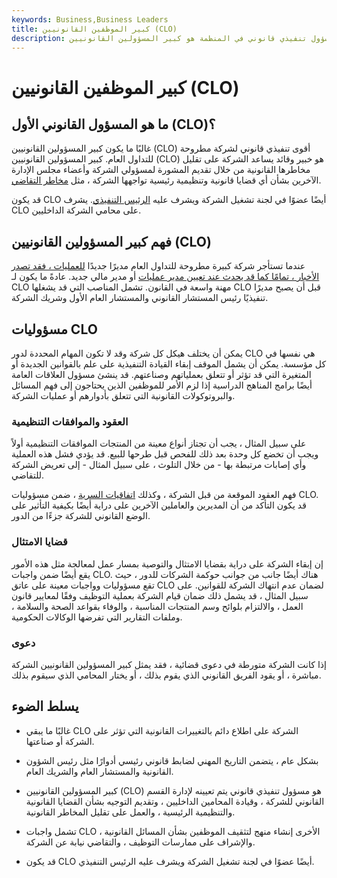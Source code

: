 ```yaml
---
keywords: Business,Business Leaders
title: كبير الموظفين القانونيين (CLO)
description: أقوى مسؤول تنفيذي قانوني في المنظمة هو كبير المسؤولين القانونيين.
---
```


# كبير الموظفين القانونيين (CLO)
## ما هو المسؤول القانوني الأول (CLO)؟

غالبًا ما يكون كبير المسؤولين القانونيين (CLO) أقوى تنفيذي قانوني لشركة مطروحة للتداول العام. كبير المسؤولين القانونيين (CLO) هو خبير وقائد يساعد الشركة على تقليل مخاطرها القانونية من خلال تقديم المشورة لمسؤولي الشركة وأعضاء مجلس الإدارة الآخرين بشأن أي قضايا قانونية وتنظيمية رئيسية تواجهها الشركة ، مثل [مخاطر التقاضي](/litigation-risk).

قد يكون CLO أيضًا عضوًا في لجنة تشغيل الشركة ويشرف عليه [الرئيس التنفيذي](/ceo). يشرف CLO على محامي الشركة الداخليين.

## فهم كبير المسؤولين القانونيين (CLO)

عندما تستأجر شركة كبيرة مطروحة للتداول العام مديرًا جديدًا [للعمليات ، فقد تصدر الأخبار ، تمامًا كما قد يحدث عند تعيين مدير عمليات](/coo) أو مدير مالي جديد. عادةً ما يكون لـ CLO مهنة واسعة في القانون. تشمل المناصب التي قد يشغلها CLO قبل أن يصبح مديرًا تنفيذيًا رئيس المستشار القانوني والمستشار العام الأول وشريك الشركة.

## مسؤوليات CLO

يمكن أن يختلف هيكل كل شركة وقد لا تكون المهام المحددة لدور CLO هي نفسها في كل مؤسسة. يمكن أن يشمل الموقف إبقاء القيادة التنفيذية على علم بالقوانين الجديدة أو المتغيرة التي قد تؤثر أو تتعلق بعملياتهم وصناعتهم. قد ينشئ مسؤول العلاقات العامة أيضًا برامج المناهج الدراسية إذا لزم الأمر للموظفين الذين يحتاجون إلى فهم المسائل والبروتوكولات القانونية التي تتعلق بأدوارهم أو عمليات الشركة.

### العقود والموافقات التنظيمية

على سبيل المثال ، يجب أن تجتاز أنواع معينة من المنتجات الموافقات التنظيمية أولاً ويجب أن تخضع كل وحدة بعد ذلك للفحص قبل طرحها للبيع. قد يؤدي فشل هذه العملية وأي إصابات مرتبطة بها - من خلال التلوث ، على سبيل المثال - إلى تعريض الشركة للتقاضي.

فهم العقود الموقعة من قبل الشركة ، وكذلك [اتفاقيات السرية](/confidentiality_agreement) ، ضمن مسؤوليات CLO. قد يكون التأكد من أن المديرين والعاملين الآخرين على دراية أيضًا بكيفية التأثير على الوضع القانوني للشركة جزءًا من الدور.

### قضايا الامتثال

إن إبقاء الشركة على دراية بقضايا الامتثال والتوصية بمسار عمل لمعالجة مثل هذه الأمور يقع أيضًا ضمن واجبات CLO. هناك أيضًا جانب من جوانب حوكمة الشركات للدور ، حيث تقع مسؤوليات وواجبات معينة على عاتق CLO لضمان عدم انتهاك الشركة للقوانين. على سبيل المثال ، قد يشمل ذلك ضمان قيام الشركة بعملية التوظيف وفقًا لمعايير قانون العمل ، والالتزام بلوائح وسم المنتجات المناسبة ، والوفاء بقواعد الصحة والسلامة ، وملفات التقارير التي تفرضها الوكالات الحكومية.

### دعوى

إذا كانت الشركة متورطة في دعوى قضائية ، فقد يمثل كبير المسؤولين القانونيين الشركة مباشرة ، أو يقود الفريق القانوني الذي يقوم بذلك ، أو يختار المحامي الذي سيقوم بذلك.

## يسلط الضوء

- غالبًا ما يبقي CLO الشركة على اطلاع دائم بالتغييرات القانونية التي تؤثر على الشركة أو صناعتها.

- بشكل عام ، يتضمن التاريخ المهني لضابط قانوني رئيسي أدوارًا مثل رئيس الشؤون القانونية والمستشار العام والشريك العام.

- كبير المسؤولين القانونيين (CLO) هو مسؤول تنفيذي قانوني يتم تعيينه لإدارة القسم القانوني للشركة ، وقيادة المحامين الداخليين ، وتقديم التوجيه بشأن القضايا القانونية والتنظيمية الرئيسية ، والعمل على تقليل المخاطر القانونية.

- تشمل واجبات CLO الأخرى إنشاء منهج لتثقيف الموظفين بشأن المسائل القانونية ، والإشراف على ممارسات التوظيف ، والتقاضي نيابة عن الشركة.

- قد يكون CLO أيضًا عضوًا في لجنة تشغيل الشركة ويشرف عليه الرئيس التنفيذي.

